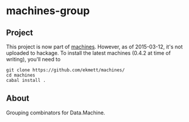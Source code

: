# machines-group

## Project

This project is now part of [machines](https://github.com/ekmett/machines/).
However, as of 2015-03-12, it's not uploaded to hackage. To install the latest
machines (0.4.2 at time of writing), you'll need to

    git clone https://github.com/ekmett/machines/
    cd machines
    cabal install .

## About

Grouping combinators for Data.Machine.


